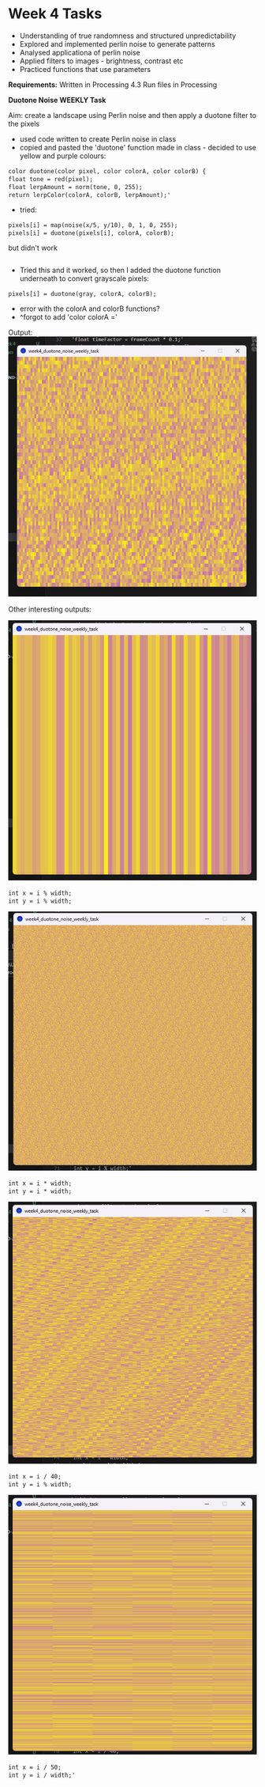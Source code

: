 # Week 4 Tasks

- Understanding of true randomness and structured unpredictability
- Explored and implemented perlin noise to generate patterns
- Analysed applicationa of perlin noise
- Applied filters to images - brightness, contrast etc
- Practiced functions that use parameters

**Requirements:**
Written in Processing 4.3
Run files in Processing


**Duotone Noise WEEKLY Task**

Aim: create a landscape using Perlin noise and then apply a duotone filter to the pixels

- used code written to create Perlin noise in class
- copied and pasted the 'duotone' function made in class - decided to use yellow and purple colours:
```
color duotone(color pixel, color colorA, color colorB) {
float tone = red(pixel);
float lerpAmount = norm(tone, 0, 255);
return lerpColor(colorA, colorB, lerpAmount);'
```
- tried: 
``` 
pixels[i] = map(noise(x/5, y/10), 0, 1, 0, 255);
pixels[i] = duotone(pixels[i], colorA, colorB);
```
but didn't work

```color gray = color(map(noise(x/5, y/10), 0, 1, 0, 255));
```
- Tried this and it worked, so then I added the duotone function underneath to convert grayscale pixels:
```
pixels[i] = duotone(gray, colorA, colorB);
```
- error with the colorA and colorB functions?
- ^forgot to add 'color colorA =' 

Output:
![alt text](images/image2.png)

Other interesting outputs:

![alt text](images/image3.png)
```
int x = i % width;
int y = i % width;
```

![alt text](images/image4.png)
```
int x = i * width;
int y = i * width;
```

![alt text](images/image5.png)
```
int x = i / 40;
int y = i % width;
```

![alt text](images/image6.png)
```
int x = i / 50;
int y = i / width;'
```
